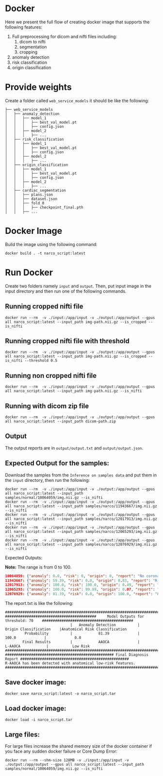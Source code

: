 # Docker
Here we present the full flow of creating docker image that supports the following features:
1. Full preprocessing for dicom and nifti files including:
   1. dicom to nifti
   2. segmentation
   3. cropping
2. anomaly detection
3. risk classification
4. origin classification

# Provide weights
Create a folder called `web_service_models` it should be like the following:
```commandline
├── web_service_models
│   ├── anomaly_detection
│   │   ├── model_1
│   │   │   ├── best_val_model.pt
│   │   │   ├── config.json
│   │   ├── model_2
│   │   │   ├── ...
│   ├── risk_classification
│   │   ├── model_1
│   │   │   ├── best_val_model.pt
│   │   │   ├── config.json
│   │   ├── model_2
│   │   │   ├── ...
│   ├── origin_classification
│   │   ├── model_1
│   │   │   ├── best_val_model.pt
│   │   │   ├── config.json
│   │   ├── model_2
│   │   │   ├── ...
│   ├── cardiac_segmentation
│   │   ├── plans.json
│   │   ├── dataset.json
│   │   ├── fold_0
│   │   │   ├── checkpoint_final.pth
│   │   ├── ...
```

# Docker Image
Build the image using the following command:
```commandline
docker build . -t narco_script:latest
```

# Run Docker
Create two folders namely `input` and `output`. Then, put input image in the input directory and then run one of the following commands.

## Running cropped nifti file
```commandline
docker run --rm  -v ./input:/app/input -v ./output:/app/output --gpus all narco_script:latest --input_path img-path.nii.gz --is_cropped --is_nifti
```
## Running cropped nifti file with threshold
```commandline
docker run --rm  -v ./input:/app/input -v ./output:/app/output --gpus all narco_script:latest --input_path img-path.nii.gz --is_cropped --is_nifti --threshold 0.5
```
## Running non cropped nifti file
```commandline
docker run --rm  -v ./input:/app/input -v ./output:/app/output --gpus all narco_script:latest --input_path img-path.nii.gz --is_nifti
```
## Running with dicom zip file
```commandline
docker run --rm  -v ./input:/app/input -v ./output:/app/output --gpus all narco_script:latest --input_path dicom-path.zip
```
## Output
The output reports are in `output/output.txt` and `output/output.json`.

## Expected Output for the samples:
Download the samples from the `Inference on samples data` and put them in the `input` directory, then run the following:
```commandline
docker run --rm  -v ./input:/app/input -v ./output:/app/output --gpus all narco_script:latest --input_path samples/normal/10064059/img.nii.gz --is_nifti
docker run --rm  -v ./input:/app/input -v ./output:/app/output --gpus all narco_script:latest --input_path samples/narco/11943667/img.nii.gz --is_nifti
docker run --rm  -v ./input:/app/input -v ./output:/app/output --gpus all narco_script:latest --input_path samples/narco/12017913/img.nii.gz --is_nifti
docker run --rm  -v ./input:/app/input -v ./output:/app/output --gpus all narco_script:latest --input_path samples/narco/12065293/img.nii.gz --is_nifti
docker run --rm  -v ./input:/app/input -v ./output:/app/output --gpus all narco_script:latest --input_path samples/narco/12076929/img.nii.gz --is_nifti
```
Expected Outputs:

**Note:** The range is from 0 to 100.
```json
10064059: {"anomaly": 0.0, "risk": 0, "origin": 0, "report": "No coronary anomalies(AAOCA) have been detected."}
11943667: {"anomaly": 59.39, "risk": 0.0, "origin": 0.83, "report": "R-AAOCA has been detected with anatomical low-risk features."}
12017913: {"anomaly": 100.0, "risk": 100.0, "origin": 0.49, "report": "R-AAOCA has been detected with anatomical high-risk features."}
12065293: {"anomaly": 100.0, "risk": 99.99, "origin": 0.07, "report": "R-AAOCA has been detected with anatomical high-risk features."}
12076929: {"anomaly": 81.39, "risk": 0.0, "origin": 100.0, "report": "L-AAOCA has been detected with anatomical low-risk features."}
```

The report.txt is like the following:
```commandline
############################################################################################################################
##########################################     Model Outputs for threshold: 70    ##########################################
                              |   Anomaly Detection          |     Origin Classification    |Anatomical Risk Classification
         Probability          |            81.39             |            100.0             |             0.0              
        Final Results         |            AAOCA             |           L-AAOCA            |           Low Risk           
############################################################################################################################
################################################## Final Diagnosis Report ##################################################
R-AAOCA has been detected with anatomical low-risk features.
############################################################################################################################
```


## Save docker image:
```commandline
docker save narco_script:latest -o narco_script.tar
```

## Load docker image:
```commandline
docker load -i narco_script.tar
```

## Large files:

For large files increase the shared memory size of the docker container if you face any sudden docker failure or Core Dump Error:
```commandline
docker run --rm --shm-size 128MB -v ./input:/app/input -v ./output:/app/output --gpus all narco_script:latest --input_path samples/normal/10064059/img.nii.gz --is_nifti
```